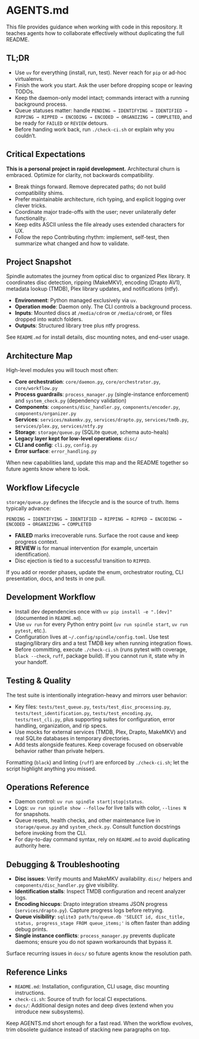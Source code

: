 # AGENTS.md

This file provides guidance when working with code in this repository. It teaches agents how to collaborate effectively without duplicating the full README.

## TL;DR

- Use `uv` for everything (install, run, test). Never reach for `pip` or ad-hoc virtualenvs.
- Finish the work you start. Ask the user before dropping scope or leaving TODOs.
- Keep the daemon-only model intact; commands interact with a running background process.
- Queue statuses matter: handle `PENDING → IDENTIFYING → IDENTIFIED → RIPPING → RIPPED → ENCODING → ENCODED → ORGANIZING → COMPLETED`, and be ready for `FAILED` or `REVIEW` detours.
- Before handing work back, run `./check-ci.sh` or explain why you couldn’t.

## Critical Expectations

**This is a personal project in rapid development.** Architectural churn is embraced. Optimize for clarity, not backwards compatibility.

- Break things forward. Remove deprecated paths; do not build compatibility shims.
- Prefer maintainable architecture, rich typing, and explicit logging over clever tricks.
- Coordinate major trade-offs with the user; never unilaterally defer functionality.
- Keep edits ASCII unless the file already uses extended characters for UX.
- Follow the repo Contributing rhythm: implement, self-test, then summarize what changed and how to validate.

## Project Snapshot

Spindle automates the journey from optical disc to organized Plex library. It coordinates disc detection, ripping (MakeMKV), encoding (Drapto AV1), metadata lookup (TMDB), Plex library updates, and notifications (ntfy).

- **Environment**: Python managed exclusively via `uv`.
- **Operation mode**: Daemon only. The CLI controls a background process.
- **Inputs**: Mounted discs at `/media/cdrom` or `/media/cdrom0`, or files dropped into watch folders.
- **Outputs**: Structured library tree plus ntfy progress.

See `README.md` for install details, disc mounting notes, and end-user usage.

## Architecture Map

High-level modules you will touch most often:

- **Core orchestration**: `core/daemon.py`, `core/orchestrator.py`, `core/workflow.py`
- **Process guardrails**: `process_manager.py` (single-instance enforcement) and `system_check.py` (dependency validation)
- **Components**: `components/disc_handler.py`, `components/encoder.py`, `components/organizer.py`
- **Services**: `services/makemkv.py`, `services/drapto.py`, `services/tmdb.py`, `services/plex.py`, `services/ntfy.py`
- **Storage**: `storage/queue.py` (SQLite queue, schema auto-heals)
- **Legacy layer kept for low-level operations**: `disc/`
- **CLI and config**: `cli.py`, `config.py`
- **Error surface**: `error_handling.py`

When new capabilities land, update this map and the README together so future agents know where to look.

## Workflow Lifecycle

`storage/queue.py` defines the lifecycle and is the source of truth. Items typically advance:

```
PENDING → IDENTIFYING → IDENTIFIED → RIPPING → RIPPED → ENCODING → ENCODED → ORGANIZING → COMPLETED
```

- **FAILED** marks irrecoverable runs. Surface the root cause and keep progress context.
- **REVIEW** is for manual intervention (for example, uncertain identification).
- Disc ejection is tied to a successful transition to `RIPPED`.

If you add or reorder phases, update the enum, orchestrator routing, CLI presentation, docs, and tests in one pull.

## Development Workflow

- Install dev dependencies once with `uv pip install -e ".[dev]"` (documented in `README.md`).
- Use `uv run` for every Python entry point (`uv run spindle start`, `uv run pytest`, etc.).
- Configuration lives at `~/.config/spindle/config.toml`. Use test staging/library dirs and a test TMDB key when running integration flows.
- Before committing, execute `./check-ci.sh` (runs pytest with coverage, `black --check`, `ruff`, package build). If you cannot run it, state why in your handoff.

## Testing & Quality

The test suite is intentionally integration-heavy and mirrors user behavior:

- Key files: `tests/test_queue.py`, `tests/test_disc_processing.py`, `tests/test_identification.py`, `tests/test_encoding.py`, `tests/test_cli.py`, plus supporting suites for configuration, error handling, organization, and rip specs.
- Use mocks for external services (TMDB, Plex, Drapto, MakeMKV) and real SQLite databases in temporary directories.
- Add tests alongside features. Keep coverage focused on observable behavior rather than private helpers.

Formatting (`black`) and linting (`ruff`) are enforced by `./check-ci.sh`; let the script highlight anything you missed.

## Operations Reference

- Daemon control: `uv run spindle start|stop|status`.
- Logs: `uv run spindle show --follow` for live tails with color, `--lines N` for snapshots.
- Queue resets, health checks, and other maintenance live in `storage/queue.py` and `system_check.py`. Consult function docstrings before invoking from the CLI.
- For day-to-day command syntax, rely on `README.md` to avoid duplicating authority here.

## Debugging & Troubleshooting

- **Disc issues**: Verify mounts and MakeMKV availability. `disc/` helpers and `components/disc_handler.py` give visibility.
- **Identification stalls**: Inspect TMDB configuration and recent analyzer logs.
- **Encoding hiccups**: Drapto integration streams JSON progress (`services/drapto.py`). Capture progress logs before retrying.
- **Queue visibility**: `sqlite3 path/to/queue.db 'SELECT id, disc_title, status, progress_stage FROM queue_items;'` is often faster than adding debug prints.
- **Single instance conflicts**: `process_manager.py` prevents duplicate daemons; ensure you do not spawn workarounds that bypass it.

Surface recurring issues in `docs/` so future agents know the resolution path.

## Reference Links

- `README.md`: Installation, configuration, CLI usage, disc mounting instructions.
- `check-ci.sh`: Source of truth for local CI expectations.
- `docs/`: Additional design notes and deep dives (extend when you introduce new subsystems).

Keep AGENTS.md short enough for a fast read. When the workflow evolves, trim obsolete guidance instead of stacking new paragraphs on top.
